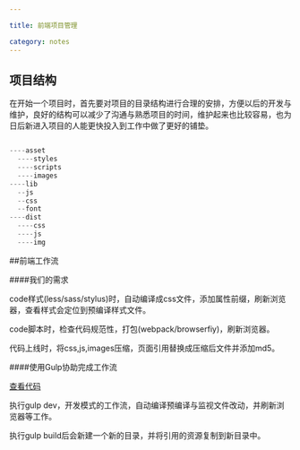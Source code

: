 ```yaml
---

title: 前端项目管理

category: notes
---
```


## 项目结构

在开始一个项目时，首先要对项目的目录结构进行合理的安排，方便以后的开发与维护，良好的结构可以减少了沟通与熟悉项目的时间，维护起来也比较容易，也为日后新进入项目的人能更快投入到工作中做了更好的铺垫。

```javascript

----asset
  ----styles
  ----scripts
  ----images
----lib
  --js
  --css
  --font
----dist
  ----css
  ----js
  ----img

```

##前端工作流

####我们的需求

code样式(less/sass/stylus)时，自动编译成css文件，添加属性前缀，刷新浏览器，查看样式会定位到预编译样式文件。

code脚本时，检查代码规范性，打包(webpack/browserfiy)，刷新浏览器。

代码上线时，将css,js,images压缩，页面引用替换成压缩后文件并添加md5。

####使用Gulp协助完成工作流

[查看代码](https://github.com/KennyWho/workflow)

执行gulp dev，开发模式的工作流，自动编译预编译与监视文件改动，并刷新浏览器等工作。

执行gulp build后会新建一个新的目录，并将引用的资源复制到新目录中。
